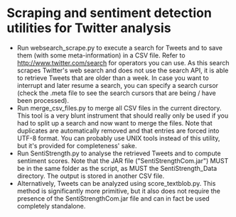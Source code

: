 # Scraping and sentiment detection utilities for Twitter analysis
* Run websearch_scrape.py to execute a search for Tweets and to save them (with some meta-information) in a CSV file. Refer to http://www.twitter.com/search for operators you can use. As this search scrapes Twitter's web search and does not use the search API, it is able to retrieve Tweets that are older than a week. In case you want to interrupt and later resume a search, you can specify a search cursor (check the .meta file to see the search cursors that are being / have been processed).
* Run merge_csv_files.py to merge all CSV files in the current directory. This tool is a very blunt instrument that should really only be used if you had to split up a search and now want to merge the files. Note that duplicates are automatically removed and that entries are forced into UTF-8 format. You can probably use UNIX tools instead of this utility, but it's provided for completeness' sake.
* Run SentiStrength.py to analyse the retrieved Tweets and to compute sentiment scores. Note that the JAR file ("SentiStrengthCom.jar") MUST be in the same folder as the script, as MUST the SentiStrength_Data directory. The output is stored in another CSV file.
* Alternatively, Tweets can be analyzed using score_textblob.py. This method is significantly more primitive, but it also does not require the presence of the SentiStrengthCom.jar file and can in fact be used completely standalone.